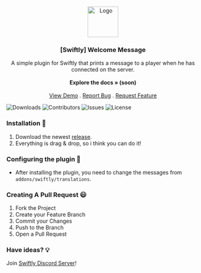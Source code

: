 <br/>
<p align="center">
  <a href="https://github.com/moongetsu/swiftly_welcomemessage">
    <img src="https://media.discordapp.net/attachments/979452783466000466/1168236894652469248/Swiftly_Logo.png?ex=6575f264&is=65637d64&hm=dd2834983bebeab98d7febd44bb3bd20e9aded13ecefac63cc990b222a9d9e9e&=&format=webp&quality=lossless&width=468&height=468" alt="Logo" width="80" height="80">
  </a>

  <h3 align="center">[Swiftly] Welcome Message</h3>

  <p align="center">
    A simple plugin for Swiftly that prints a message to a player when he has connected on the server.
    <br/>
    <br/>
    <strong>Explore the docs » (soon)</strong>
    <br/>
    <br/>
    <a href="https://github.com/moongetsu/swiftly_welcomemessage">View Demo</a>
    .
    <a href="https://github.com/moongetsu/swiftly_welcomemessage/issues">Report Bug</a>
    .
    <a href="https://github.com/moongetsu/swiftly_welcomemessage/issues">Request Feature</a>
  </p>
</p>

![Downloads](https://img.shields.io/github/downloads/moongetsu/swiftly_welcomemessage/total) ![Contributors](https://img.shields.io/github/contributors/moongetsu/swiftly_welcomemessage?color=dark-green) ![Issues](https://img.shields.io/github/issues/moongetsu/swiftly_welcomemessage) ![License](https://img.shields.io/github/license/moongetsu/swiftly_welcomemessage) 

### Installation 👀

1. Download the newest [release](https://github.com/moongetsu/swiftly_welcomemessage/releases).
2. Everything is drag & drop, so i think you can do it!

### Configuring the plugin 🧐

* After installing the plugin, you need to change the messages from `addons/swiftly/translations`.

### Creating A Pull Request 😃

1. Fork the Project
2. Create your Feature Branch
3. Commit your Changes
4. Push to the Branch
5. Open a Pull Request

### Have ideas? 💡
Join [Swiftly Discord Server](https://discord.gg/ESKNDx2CNB)!

